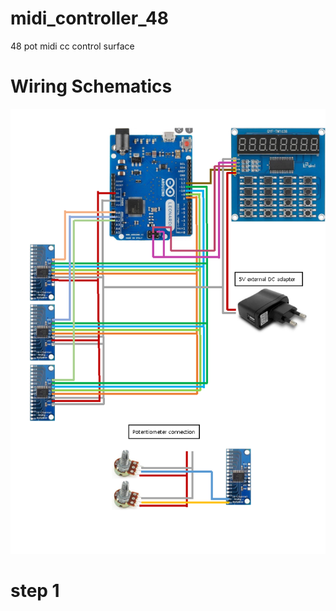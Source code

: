 # midi_controller_48
48 pot midi cc control surface
# Wiring Schematics
![picture](https://github.com/i2make/midi_controller_48/blob/main/midi_controller_48_small.png)
# step 1

